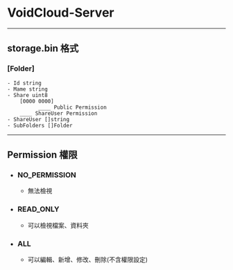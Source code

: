 # VoidCloud-Server

---

## storage.bin 格式

### [Folder]

    - Id string
    - Mame string
    - Share uint8
        [0000 0000]
              ____ Public Permission
        ____ ShareUser Permission
    - ShareUser []string
    - SubFolders []Folder

---

## Permission 權限

- ### NO_PERMISSION

  - 無法檢視

- ### READ_ONLY

  - 可以檢視檔案、資料夾

- ### ALL

  - 可以編輯、新增、修改、刪除(不含權限設定)
